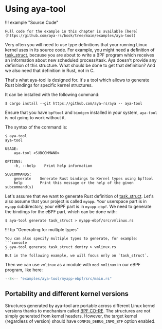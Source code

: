 # Using aya-tool

!!! example "Source Code"

    Full code for the example in this chapter is available [here](https://github.com/aya-rs/book/tree/main/examples/aya-tool)

Very often you will need to use type definitions that your running Linux kernel
uses in its source code. For example, you might need a definition of
[task_struct](https://elixir.bootlin.com/linux/v5.15.3/source/include/linux/sched.h#L723),
because you are about to write a BPF program which receives an
information about new scheduled process/task. Aya doesn't provide any
definition of this structure. What should be done to get that definition? And
we also need that definition in Rust, not in C.

That's what aya-tool is designed for. It's a tool which allows to generate Rust
bindings for specific kernel structures.

It can be installed with the following command:

```console
$ cargo install --git https://github.com/aya-rs/aya -- aya-tool
```

Ensure that you have `bpftool` and `bindgen` installed in your system, `aya-tool` is not going
to work without it.

The syntax of the command is:

```console
$ aya-tool
aya-tool 

USAGE:
    aya-tool <SUBCOMMAND>

OPTIONS:
    -h, --help    Print help information

SUBCOMMANDS:
    generate    Generate Rust bindings to Kernel types using bpftool
    help        Print this message or the help of the given subcommand(s)
```

Let's assume that we want to generate Rust definition of
[task_struct](https://elixir.bootlin.com/linux/v5.15.3/source/include/linux/sched.h#L723).
Let's also assume that your project is called `myapp`. Your userspace part is
in `myapp` subdirectory, your eBPF part is in `myapp-ebpf`. We need to generate
the bindings for the eBPF part, which can be done with:

```console
$ aya-tool generate task_struct > myapp-ebpf/src/vmlinux.rs
```

!!! tip "Generating for multiple types"

    You can also specify multiple types to generate, for example:
    ```console
    $ aya-tool generate task_struct dentry > vmlinux.rs
    ```
    But in the following example, we will focus only on `task_struct`.

Then we can use `vmlinux` as a module with `mod vmlinux` in our eBPF program,
like here:

```rust linenums="1" title="myapp-ebpf/src/main.rs"
--8<-- "examples/aya-tool/myapp-ebpf/src/main.rs"
```

## Portability and different kernel versions

Structures generated by aya-tool are portable across different Linux kernel
versions thanks to mechanism called
[BPF CO-RE](https://facebookmicrosites.github.io/bpf/blog/2020/02/19/bpf-portability-and-co-re.html).
The structures are not simply generated from kernel headers. However, the
target kernel (regardless of version) should have `CONFIG_DEBUG_INFO_BTF`
option enabled.
